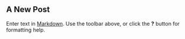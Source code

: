 ## A New Post

Enter text in [Markdown](http://daringfireball.net/projects/markdown/). Use the toolbar above, or click the **?** button for formatting help.

<script id="asciicast-xGZ7B6Vn2byMWniewydzQCEco" src="https://asciinema.org/a/xGZ7B6Vn2byMWniewydzQCEco.js" async></script>
